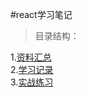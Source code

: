 #react学习笔记
>目录结构：  

1.[资料汇总](https://github.com/dandelion936/studyNotes/blob/master/react/%E8%B5%84%E6%96%99%E6%B1%87%E6%80%BB/README.md)  
2.[学习记录](https://github.com/dandelion936/studyNotes/blob/master/react/%E5%AD%A6%E4%B9%A0%E8%AE%B0%E5%BD%95/README.md)  
3.[实战练习](https://github.com/dandelion936/studyNotes/blob/master/react/%E5%AE%9E%E6%88%98%E7%BB%83%E4%B9%A0/README.md)